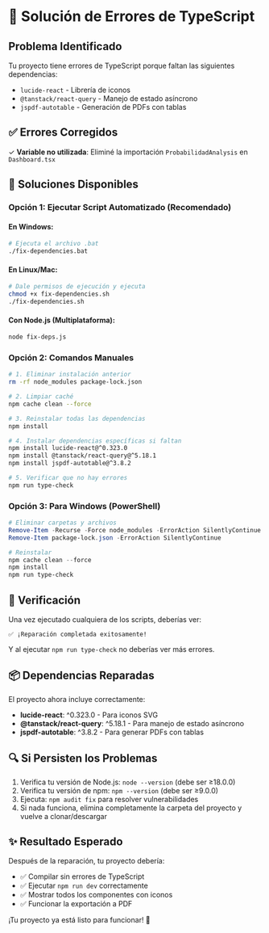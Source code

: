# 🔧 Solución de Errores de TypeScript

## Problema Identificado
Tu proyecto tiene errores de TypeScript porque faltan las siguientes dependencias:
- `lucide-react` - Librería de iconos
- `@tanstack/react-query` - Manejo de estado asíncrono
- `jspdf-autotable` - Generación de PDFs con tablas

## ✅ Errores Corregidos
✓ **Variable no utilizada**: Eliminé la importación `ProbabilidadAnalysis` en `Dashboard.tsx`

## 🚀 Soluciones Disponibles

### Opción 1: Ejecutar Script Automatizado (Recomendado)

#### En Windows:
```bash
# Ejecuta el archivo .bat
./fix-dependencies.bat
```

#### En Linux/Mac:
```bash
# Dale permisos de ejecución y ejecuta
chmod +x fix-dependencies.sh
./fix-dependencies.sh
```

#### Con Node.js (Multiplataforma):
```bash
node fix-deps.js
```

### Opción 2: Comandos Manuales

```bash
# 1. Eliminar instalación anterior
rm -rf node_modules package-lock.json

# 2. Limpiar caché
npm cache clean --force

# 3. Reinstalar todas las dependencias
npm install

# 4. Instalar dependencias específicas si faltan
npm install lucide-react@^0.323.0
npm install @tanstack/react-query@^5.18.1
npm install jspdf-autotable@^3.8.2

# 5. Verificar que no hay errores
npm run type-check
```

### Opción 3: Para Windows (PowerShell)
```powershell
# Eliminar carpetas y archivos
Remove-Item -Recurse -Force node_modules -ErrorAction SilentlyContinue
Remove-Item package-lock.json -ErrorAction SilentlyContinue

# Reinstalar
npm cache clean --force
npm install
npm run type-check
```

## 🎯 Verificación

Una vez ejecutado cualquiera de los scripts, deberías ver:
```
✅ ¡Reparación completada exitosamente!
```

Y al ejecutar `npm run type-check` no deberías ver más errores.

## 📦 Dependencias Reparadas

El proyecto ahora incluye correctamente:
- **lucide-react**: ^0.323.0 - Para iconos SVG
- **@tanstack/react-query**: ^5.18.1 - Para manejo de estado asíncrono  
- **jspdf-autotable**: ^3.8.2 - Para generar PDFs con tablas

## 🔍 Si Persisten los Problemas

1. Verifica tu versión de Node.js: `node --version` (debe ser ≥18.0.0)
2. Verifica tu versión de npm: `npm --version` (debe ser ≥9.0.0)
3. Ejecuta: `npm audit fix` para resolver vulnerabilidades
4. Si nada funciona, elimina completamente la carpeta del proyecto y vuelve a clonar/descargar

## ✨ Resultado Esperado
Después de la reparación, tu proyecto debería:
- ✅ Compilar sin errores de TypeScript
- ✅ Ejecutar `npm run dev` correctamente
- ✅ Mostrar todos los componentes con iconos
- ✅ Funcionar la exportación a PDF

¡Tu proyecto ya está listo para funcionar! 🎉
